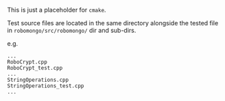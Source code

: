 This is just a placeholder for `cmake`. 

Test source files are located in the same directory alongside the tested file in `robomongo/src/robomongo/` dir and sub-dirs.

e.g. 
```
...
RoboCrypt.cpp
RoboCrypt_test.cpp
...
StringOperations.cpp
StringOperations_test.cpp
...
```
